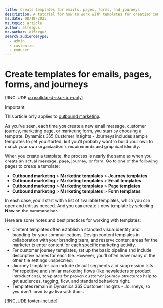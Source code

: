```yaml
---
title: Create templates for emails, pages, forms, and journeys
description: A tutorial for how to work with templates for creating common and standardized content in Dynamics 365 Customer Insights - Journeys.
ms.date: 08/18/2023
ms.topic: article
author: alfergus
ms.author: alfergus
search.audienceType: 
  - admin
  - customizer
  - enduser
---
```


# Create templates for emails, pages, forms, and journeys

[!INCLUDE [consolidated-sku-rtm-only](./includes/consolidated-sku-rtm-only.md)]

> [!IMPORTANT]
> This article only applies to [outbound marketing](/dynamics365/marketing/user-guide).

As you've seen, each time you create a new email message, customer journey, marketing page, or marketing form, you start by choosing a template. Dynamics 365 Customer Insights - Journeys includes sample templates to get you started, but you'll probably want to build your own to match your own organization's requirements and graphical identity.

When you create a template, the process is nearly the same as when you create an actual message, page, journey, or form. Go to one of the following pages to create a template:

- **Outbound marketing** > **Marketing templates** > **Journey templates**
- **Outbound marketing** > **Marketing templates** > **Email templates**
- **Outbound marketing** > **Marketing templates** > **Page templates**
- **Outbound marketing** > **Marketing templates** > **Form templates**

In each case, you'll start with a list of available templates, which you can open and edit as needed. And you can create a new template by selecting **New** on the command bar.

Here are some notes and best practices for working with templates:

- Content templates often establish a standard visual identity and branding for your communications. Design content templates in collaboration with your branding team, and reserve content areas for the marketer to enter content for each specific marketing activity.
- For customer journey templates, set up the basic pipeline and include descriptive names for each tile. However, you'll often leave many of the other tile settings unspecified.
- Journey templates can include default segments and suppression lists. For repetitive and similar marketing flows (like newsletters or product introductions), templates for proven customer journey structures help to get audiences, tagging, flow, and standard behaviors right.
- Templates remain in Dynamics 365 Customer Insights - Journeys, so you don't need to go live with them.

[!INCLUDE [footer-include](./includes/footer-banner.md)]
